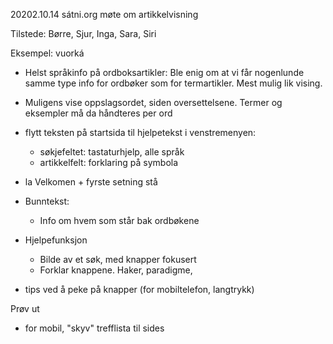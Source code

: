 20202.10.14 sátni.org møte om artikkelvisning

Tilstede: Børre, Sjur, Inga, Sara, Siri

Eksempel: vuorká
* Helst språkinfo på ordboksartikler: Ble enig om at vi får nogenlunde
  samme type info for ordbøker som for termartikler. Mest mulig lik vising.
* Muligens vise oppslagsordet, siden oversettelsene.
  Termer og eksempler må da håndteres per ord

* flytt teksten på startsida til hjelpetekst i venstremenyen:
    - søkjefeltet: tastaturhjelp, alle språk
    - artikkelfelt: forklaring på symbola
* la Velkomen + fyrste setning stå

* Bunntekst:
    - Info om hvem som står bak ordbøkene

* Hjelpefunksjon
    - Bilde av et søk, med knapper fokusert
    - Forklar knappene. Haker, paradigme,

* tips ved å peke på knapper (for mobiltelefon, langtrykk)

Prøv ut
* for mobil, "skyv" trefflista til sides
